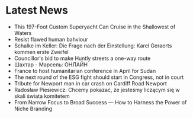 # Latest News
-  This 197-Foot Custom Superyacht Can Cruise in the Shallowest of Waters
-  Resist flawed human bahviour
-  Schalke im Keller: Die Frage nach der Einstellung: Karel Geraerts kommen erste Zweifel
-  Councillor's bid to make Huntly streets a one-way route
-  Шахтар - Марсель: ОНЛАЙН
-  France to host humanitarian conference in April for Sudan
-  The next round of the ESG fight should start in Congress, not in court
-  Tribute for Newport man in car crash on Cardiff Road Newport
-  Radosław Piesiewicz: Chcemy pokazać, że jesteśmy liczącym się w skali świata komitetem
-  From Narrow Focus to Broad Success — How to Harness the Power of Niche Branding

